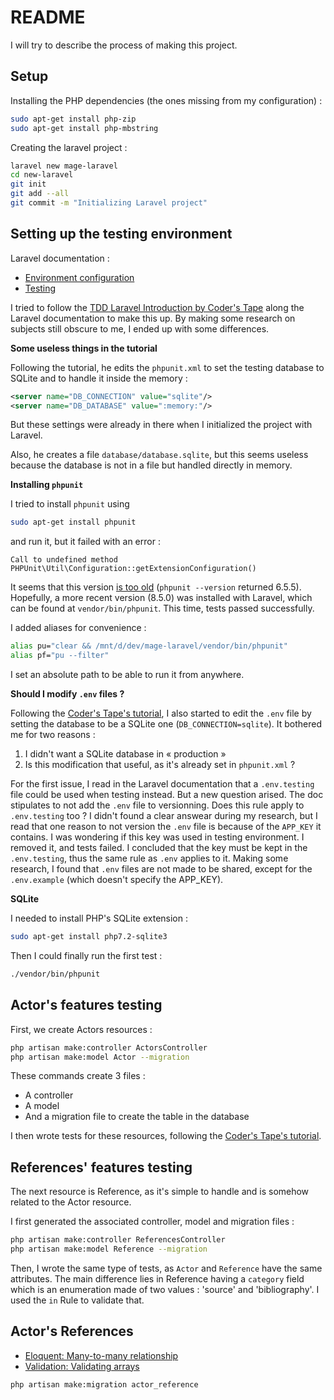 # README

I will try to describe the process of making this project.

## Setup

Installing the PHP dependencies (the ones missing from my configuration) :

```bash
sudo apt-get install php-zip
sudo apt-get install php-mbstring
```

Creating the laravel project :

```bash
laravel new mage-laravel
cd new-laravel
git init
git add --all
git commit -m "Initializing Laravel project"
```

## Setting up the testing environment

Laravel documentation :

- [Environment configuration](https://laravel.com/docs/6.x/configuration#environment-configuration)
- [Testing](https://laravel.com/docs/5.8/testing)

I tried to follow the [TDD Laravel Introduction by Coder's Tape][TDD Laravel Introduction by Coder's Tape] along the Laravel documentation to make this up. By making some research on subjects still obscure to me, I ended up with some differences.

__Some useless things in the tutorial__

Following the tutorial, he edits the `phpunit.xml` to set the testing database to SQLite and to handle it inside the memory :

```xml
<server name="DB_CONNECTION" value="sqlite"/>
<server name="DB_DATABASE" value=":memory:"/>
```

But these settings were already in there when I initialized the project with Laravel.

Also, he creates a file `database/database.sqlite`, but this seems useless because the database is not in a file but handled directly in memory.

__Installing `phpunit`__

I tried to install `phpunit` using 

```bash
sudo apt-get install phpunit
```

and run it, but it failed with an error : 

```
Call to undefined method PHPUnit\Util\Configuration::getExtensionConfiguration()
```

It seems that this version [is too old](https://stackoverflow.com/a/41871212) (`phpunit --version` returned 6.5.5). 
Hopefully, a more recent version (8.5.0) was installed with Laravel, which can be found at `vendor/bin/phpunit`. This time, tests passed successfully. 

I added aliases for convenience : 

```bash
alias pu="clear && /mnt/d/dev/mage-laravel/vendor/bin/phpunit"
alias pf="pu --filter"
```
I set an absolute path to be able to run it from anywhere.

__Should I modify `.env` files ?__

Following the [Coder's Tape's tutorial][TDD Laravel Introduction by Coder's Tape], I also started to edit the `.env` file by setting the database to be a SQLite one (`DB_CONNECTION=sqlite`). It bothered me for two reasons :
1. I didn't want a SQLite database in « production »
2. Is this modification that useful, as it's already set in `phpunit.xml` ?

For the first issue, I read in the Laravel documentation that a `.env.testing` file could be used when testing instead. But a new question arised. The doc stipulates to not add the `.env` file to versionning. Does this rule apply to `.env.testing` too ? I didn't found a clear answear during my research, but I read that one reason to not version the `.env` file is because of the `APP_KEY` it contains. I was wondering if this key was used in testing environment. I removed it, and tests failed. I concluded that the key must be kept in the `.env.testing`, thus the same rule as `.env` applies to it. Making some research, I found that `.env` files are not made to be shared, except for the `.env.example` (which doesn't specify the APP_KEY).

__SQLite__

I needed to install PHP's SQLite extension :

```bash
sudo apt-get install php7.2-sqlite3
```

Then I could finally run the first test :

```bash
./vendor/bin/phpunit
```

## Actor's features testing

First, we create Actors resources :

```bash
php artisan make:controller ActorsController
php artisan make:model Actor --migration
```

These commands create 3 files :
- A controller
- A model
- And a migration file to create the table in the database

I then wrote tests for these resources, following the [Coder's Tape's tutorial][TDD Laravel Introduction by Coder's Tape].

## References' features testing

The next resource is Reference, as it's simple to handle and is somehow related to the Actor resource.

I first generated the associated controller, model and migration files :

```bash
php artisan make:controller ReferencesController
php artisan make:model Reference --migration
```

Then, I wrote the same type of tests, as `Actor` and `Reference` have the same attributes.  The main difference lies in Reference having a `category` field which is an enumeration made of two values : 'source' and 'bibliography'. I used the `in` Rule to validate that.

## Actor's References

- [Eloquent: Many-to-many relationship](https://laravel.com/docs/6.x/eloquent-relationships#many-to-many)
- [Validation: Validating arrays](https://laravel.com/docs/6.x/validation#validating-arrays)

```bash
php artisan make:migration actor_reference
```


[TDD Laravel Introduction by Coder's Tape]: https://www.youtube.com/watch?v=0Rjsuw1ScXg&list=PLpzy7FIRqpGAbkfdxo1MwOS9xjG3O3z1y&index=1
